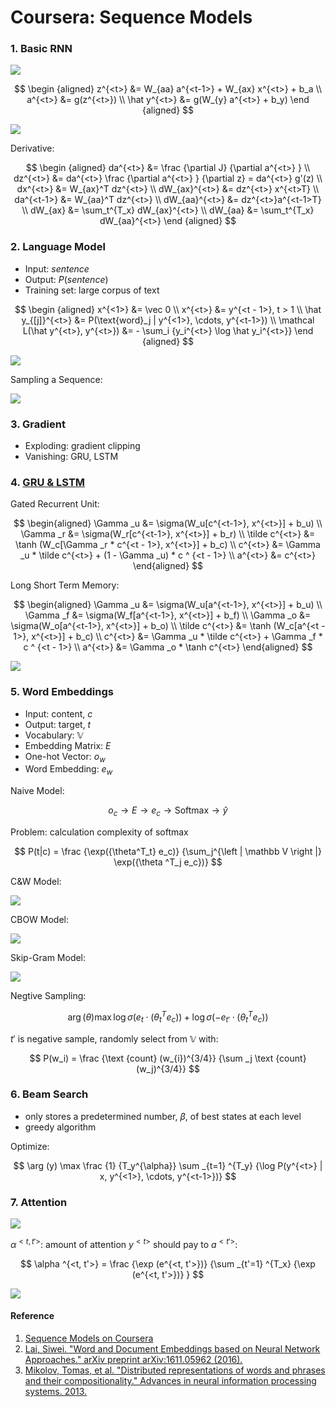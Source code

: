 # Coursera: Sequence Models

### 1. Basic RNN

![](../images/ee3baa059d65f93c4b0e6468c950c761.png)

$$
\begin {aligned}
z^{<t>} &= W_{aa} a^{<t-1>} + W_{ax} x^{<t>} + b_a \\
a^{<t>} &= g(z^{<t>}) \\
\hat y^{<t>} &= g(W_{y} a^{<t>} + b_y)
\end {aligned}
$$

![](../images/da76ec00bff4809ec07351c5780ff163.png)

Derivative:

$$
\begin {aligned}
da^{<t>} &= \frac {\partial J} {\partial a^{<t>} } \\
dz^{<t>} &= da^{<t>} \frac {\partial a^{<t>} } {\partial z} = da^{<t>} g'(z) \\
dx^{<t>} &= W_{ax}^T dz^{<t>} \\
dW_{ax}^{<t>} &= dz^{<t>} x^{<t>T} \\
da^{<t-1>} &= W_{aa}^T dz^{<t>} \\
dW_{aa}^{<t>} &= dz^{<t>}a^{<t-1>T} \\
dW_{ax} &= \sum_t^{T_x} dW_{ax}^{<t>} \\
dW_{aa} &= \sum_t^{T_x} dW_{aa}^{<t>}
\end {aligned}
$$

### 2. Language Model

* Input: $sentence$
* Output: $P(sentence)$
* Training set: large corpus of text

$$
\begin {aligned}
x^{<1>} &= \vec 0 \\
x^{<t>} &= y^{<t - 1>}, t > 1 \\
\hat y_{[j]}^{<t>} &= P(\text{word}_j | y^{<1>}, \cdots, y^{<t-1>}) \\
\mathcal L(\hat y^{<t>}, y^{<t>}) &= - \sum_i {y_i^{<t>} \log \hat y_i^{<t>}}
\end {aligned}
$$

![](../images/b155aa7ae417f4238532bce795525df3.png)

Sampling a Sequence:

![](../images/8f9e5e5bc65cf25cef420bf73f62b531.png)

### 3. Gradient

* Exploding: gradient clipping
* Vanishing: GRU, LSTM

### 4. [GRU & LSTM](https://arxiv.org/pdf/1412.3555.pdf)

Gated Recurrent Unit:

$$
\begin{aligned}
\Gamma _u &= \sigma(W_u[c^{<t-1>}, x^{<t>}] + b_u) \\
\Gamma _r &= \sigma(W_r[c^{<t-1>}, x^{<t>}] + b_r) \\
\tilde c^{<t>} &= \tanh (W_c[\Gamma _r * c^{<t - 1>}, x^{<t>}] + b_c) \\
c^{<t>} &= \Gamma _u * \tilde c^{<t>} + (1 - \Gamma _u) * c ^ {<t - 1>} \\
a^{<t>} &= c^{<t>}
\end{aligned}
$$

Long Short Term Memory:

$$
\begin{aligned}
\Gamma _u &= \sigma(W_u[a^{<t-1>}, x^{<t>}] + b_u) \\
\Gamma _f &= \sigma(W_f[a^{<t-1>}, x^{<t>}] + b_f) \\
\Gamma _o &= \sigma(W_o[a^{<t-1>}, x^{<t>}] + b_o) \\
\tilde c^{<t>} &= \tanh (W_c[a^{<t - 1>}, x^{<t>}] + b_c) \\
c^{<t>} &= \Gamma _u * \tilde c^{<t>} + \Gamma _f * c ^ {<t - 1>} \\
a^{<t>} &= \Gamma _o * \tanh c^{<t>}
\end{aligned}
$$

![](../images/3003da7635dc96f71f8138402a9da192.png)

### 5. Word Embeddings 

* Input: content, $c$
* Output: target, $t$
* Vocabulary: $\mathbb V$
* Embedding Matrix: $E$
* One-hot Vector: $o_w$
* Word Embedding: $e_w$

Naive Model:

$$
o_c \rightarrow E \rightarrow e_c \rightarrow \text {Softmax} \rightarrow \hat y
$$

Problem: calculation complexity of softmax

$$
P(t|c) = \frac {\exp({\theta^T_t} e_c)} {\sum_j^{\left | \mathbb V \right |} \exp({\theta ^T_j e_c})}
$$

C&W Model:

![](../images/de39566561db1af40731ae8f13075715.png)

CBOW Model:

![](../images/76e007059cb94aa2cbc54a5c51a26eee.png)

Skip-Gram Model:

![](../images/21c76338ac616bd889c6cccc8d61c169.png)

Negtive Sampling:

$$
\arg(\theta) \max \log \sigma (e_t \cdot (\theta^T_t e_c)) + \log \sigma (- e_{t'} \cdot (\theta^T_t e_c))
$$

$t'$ is negative sample, randomly select from $\mathbb V$ with:

$$
P(w_i) = \frac {\text {count} (w_{i})^{3/4}} {\sum _j \text {count} (w_j)^{3/4}}
$$

### 6. Beam Search

* only stores a predetermined number, $\beta$, of best states at each level
* greedy algorithm

Optimize:

$$
\arg (y) \max \frac {1} {T_y^{\alpha}} \sum _{t=1} ^{T_y} {\log P(y^{<t>} | x, y^{<1>}, \cdots, y^{<t-1>})}
$$

### 7. Attention

![](../images/353ae1db77c905937be049a5292c40a9.png)

$\alpha ^{<t, t'>}$: amount of attention $y^{<t>}$ should pay to $a^{<t'>}$:

$$
\alpha ^{<t, t'>} = \frac {\exp (e^{<t, t'>})} {\sum _{t'=1} ^{T_x} {\exp (e^{<t, t'>})} }
$$

![](../images/75b2336af08c0f4237fb26c74f8d2b0a.png)

#### Reference

1. [Sequence Models on Coursera](https://www.coursera.org/learn/nlp-sequence-models)
2. [Lai, Siwei. "Word and Document Embeddings based on Neural Network Approaches." arXiv preprint arXiv:1611.05962 (2016).](https://arxiv.org/pdf/1611.05962.pdf)
3. [Mikolov, Tomas, et al. "Distributed representations of words and phrases and their compositionality." Advances in neural information processing systems. 2013.](http://papers.nips.cc/paper/5021-distributed-representations-of-words-and-phrases-and-their-compositionality.pdf)



